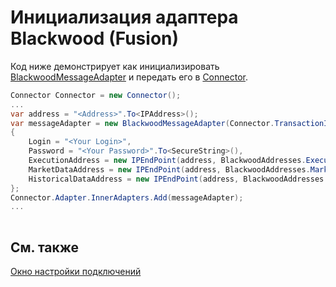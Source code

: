 # Инициализация адаптера Blackwood (Fusion)

Код ниже демонстрирует как инициализировать [BlackwoodMessageAdapter](xref:StockSharp.Blackwood.BlackwoodMessageAdapter) и передать его в [Connector](xref:StockSharp.Algo.Connector).

```cs
Connector Connector = new Connector();				
...				
var address = "<Address>".To<IPAddress>();
var messageAdapter = new BlackwoodMessageAdapter(Connector.TransactionIdGenerator)
{
    Login = "<Your Login>",
    Password = "<Your Password>".To<SecureString>(),
    ExecutionAddress = new IPEndPoint(address, BlackwoodAddresses.ExecutionPort),
    MarketDataAddress = new IPEndPoint(address, BlackwoodAddresses.MarketDataPort),
    HistoricalDataAddress = new IPEndPoint(address, BlackwoodAddresses.HistoricalDataPort)
};
Connector.Adapter.InnerAdapters.Add(messageAdapter);
...	
							
```

## См. также

[Окно настройки подключений](../../../graphical_user_interface/connection_settings_window.md)
